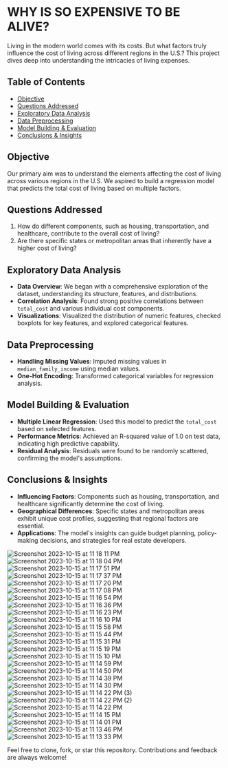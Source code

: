 # WHY IS SO EXPENSIVE TO BE ALIVE?

Living in the modern world comes with its costs. But what factors truly influence the cost of living across different regions in the U.S.? This project dives deep into understanding the intricacies of living expenses.

## Table of Contents
- [Objective](#objective)
- [Questions Addressed](#questions-addressed)
- [Exploratory Data Analysis](#exploratory-data-analysis)
- [Data Preprocessing](#data-preprocessing)
- [Model Building & Evaluation](#model-building--evaluation)
- [Conclusions & Insights](#conclusions--insights)

## Objective
Our primary aim was to understand the elements affecting the cost of living across various regions in the U.S. We aspired to build a regression model that predicts the total cost of living based on multiple factors.

## Questions Addressed
1. How do different components, such as housing, transportation, and healthcare, contribute to the overall cost of living?
2. Are there specific states or metropolitan areas that inherently have a higher cost of living?

## Exploratory Data Analysis
- **Data Overview**: We began with a comprehensive exploration of the dataset, understanding its structure, features, and distributions.
- **Correlation Analysis**: Found strong positive correlations between `total_cost` and various individual cost components.
- **Visualizations**: Visualized the distribution of numeric features, checked boxplots for key features, and explored categorical features.

## Data Preprocessing
- **Handling Missing Values**: Imputed missing values in `median_family_income` using median values.
- **One-Hot Encoding**: Transformed categorical variables for regression analysis.

## Model Building & Evaluation
- **Multiple Linear Regression**: Used this model to predict the `total_cost` based on selected features.
- **Performance Metrics**: Achieved an R-squared value of 1.0 on test data, indicating high predictive capability.
- **Residual Analysis**: Residuals were found to be randomly scattered, confirming the model's assumptions.

## Conclusions & Insights
- **Influencing Factors**: Components such as housing, transportation, and healthcare significantly determine the cost of living.
- **Geographical Differences**: Specific states and metropolitan areas exhibit unique cost profiles, suggesting that regional factors are essential.
- **Applications**: The model's insights can guide budget planning, policy-making decisions, and strategies for real estate developers.


![Screenshot 2023-10-15 at 11 18 11 PM](https://github.com/axhoang/living_costs_regression_project/assets/117322132/865c13e9-c19d-4932-8ecd-7d4396906ea8)
![Screenshot 2023-10-15 at 11 18 04 PM](https://github.com/axhoang/living_costs_regression_project/assets/117322132/8fccbb8a-a8c9-458f-9e96-6e57f47b2dac)
![Screenshot 2023-10-15 at 11 17 51 PM](https://github.com/axhoang/living_costs_regression_project/assets/117322132/1c70220f-d69d-4d69-9aa7-58b193a21ff2)
![Screenshot 2023-10-15 at 11 17 37 PM](https://github.com/axhoang/living_costs_regression_project/assets/117322132/ad165825-fbf3-4cf2-b0fb-cb51c424fa83)
![Screenshot 2023-10-15 at 11 17 20 PM](https://github.com/axhoang/living_costs_regression_project/assets/117322132/bdc23b18-3433-43b9-8e52-04074510c357)
![Screenshot 2023-10-15 at 11 17 08 PM](https://github.com/axhoang/living_costs_regression_project/assets/117322132/7dbedeef-cb86-4d3d-92db-929d193b9e5b)
![Screenshot 2023-10-15 at 11 16 54 PM](https://github.com/axhoang/living_costs_regression_project/assets/117322132/434b6ff6-ca8d-4100-bb05-4d3b0cee1fdb)
![Screenshot 2023-10-15 at 11 16 36 PM](https://github.com/axhoang/living_costs_regression_project/assets/117322132/c645b22c-d7db-4a78-9950-4fc41808f08b)
![Screenshot 2023-10-15 at 11 16 23 PM](https://github.com/axhoang/living_costs_regression_project/assets/117322132/3c9aa645-b791-43fe-aa3e-d5ff617f97c6)
![Screenshot 2023-10-15 at 11 16 10 PM](https://github.com/axhoang/living_costs_regression_project/assets/117322132/11e785b5-ba2e-4364-89cf-50d786b775f2)
![Screenshot 2023-10-15 at 11 15 58 PM](https://github.com/axhoang/living_costs_regression_project/assets/117322132/55df7406-4549-4347-ac67-61f461be61c7)
![Screenshot 2023-10-15 at 11 15 44 PM](https://github.com/axhoang/living_costs_regression_project/assets/117322132/fb246102-65c6-4688-b46b-25096ece8f99)
![Screenshot 2023-10-15 at 11 15 31 PM](https://github.com/axhoang/living_costs_regression_project/assets/117322132/522e72be-057d-44b3-a6f5-3ef87935992e)
![Screenshot 2023-10-15 at 11 15 19 PM](https://github.com/axhoang/living_costs_regression_project/assets/117322132/42b9d39d-bb06-4643-9cc1-db4eabf75386)
![Screenshot 2023-10-15 at 11 15 10 PM](https://github.com/axhoang/living_costs_regression_project/assets/117322132/8eb1a529-a65c-4277-9e2f-2c797de331e2)
![Screenshot 2023-10-15 at 11 14 59 PM](https://github.com/axhoang/living_costs_regression_project/assets/117322132/c0023f3c-2fac-4f37-bd46-fa2d73dde80d)
![Screenshot 2023-10-15 at 11 14 50 PM](https://github.com/axhoang/living_costs_regression_project/assets/117322132/5ef162d0-b76d-4152-a0f2-722d991e9fdc)
![Screenshot 2023-10-15 at 11 14 39 PM](https://github.com/axhoang/living_costs_regression_project/assets/117322132/e73ba142-1beb-4cec-a690-282c5707c61d)
![Screenshot 2023-10-15 at 11 14 30 PM](https://github.com/axhoang/living_costs_regression_project/assets/117322132/ff160719-c6e7-4a81-8fa5-1baef163810e)
![Screenshot 2023-10-15 at 11 14 22 PM (3)](https://github.com/axhoang/living_costs_regression_project/assets/117322132/d8bfb929-8f45-4941-9a2f-64fa7e475dfa)
![Screenshot 2023-10-15 at 11 14 22 PM (2)](https://github.com/axhoang/living_costs_regression_project/assets/117322132/8b4f273d-f0b5-4ea8-a8d0-843a0bfdfb5a)
![Screenshot 2023-10-15 at 11 14 22 PM](https://github.com/axhoang/living_costs_regression_project/assets/117322132/fa8dbdf4-8e6d-4e14-82ba-f0fec844fd83)
![Screenshot 2023-10-15 at 11 14 15 PM](https://github.com/axhoang/living_costs_regression_project/assets/117322132/c5ed6beb-a274-48c5-a40e-e56918ad0766)
![Screenshot 2023-10-15 at 11 14 01 PM](https://github.com/axhoang/living_costs_regression_project/assets/117322132/091117d8-db72-4a33-a9b9-585bdfbdc89c)
![Screenshot 2023-10-15 at 11 13 46 PM](https://github.com/axhoang/living_costs_regression_project/assets/117322132/974fc7fc-029e-4be9-99f3-3d4858097c89)
![Screenshot 2023-10-15 at 11 13 33 PM](https://github.com/axhoang/living_costs_regression_project/assets/117322132/c75a4e1a-1648-40fd-8688-3fed990ecd9a)


Feel free to clone, fork, or star this repository. Contributions and feedback are always welcome!
